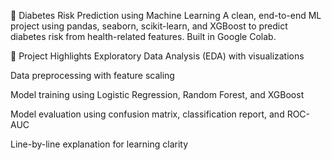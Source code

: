 🧠 Diabetes Risk Prediction using Machine Learning
A clean, end-to-end ML project using pandas, seaborn, scikit-learn, and XGBoost to predict diabetes risk from health-related features. Built in Google Colab.

🚀 Project Highlights
Exploratory Data Analysis (EDA) with visualizations

Data preprocessing with feature scaling

Model training using Logistic Regression, Random Forest, and XGBoost

Model evaluation using confusion matrix, classification report, and ROC-AUC

Line-by-line explanation for learning clarity
